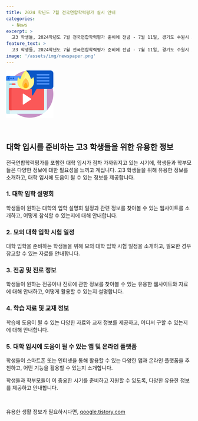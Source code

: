 ```yaml
---
title: 2024 학년도 7월 전국연합학력평가 실시 안내
categories:
  - News
excerpt: >
  고3 학생들, 2024학년도 7월 전국연합학력평가 준비에 전념 - 7월 11일, 경기도 수원시 효원고등학교에서 고3 학생들이 전국연합학력평가를 앞두고 열심히 시험을 준비하고 있습니다.
feature_text: >
  고3 학생들, 2024학년도 7월 전국연합학력평가 준비에 전념 - 7월 11일, 경기도 수원시 효원고등학교에서 고3 학생들이 전국연합학력평가를 앞두고 열심히 시험을 준비하고 있습니다.
image: '/assets/img/newspaper.png'
---
```


<p><img src="/assets/img/news.png" alt="rentncar 속보" /></p>

<p data-ke-size="size16">&nbsp;</p>

<h2 data-ke-size="size26">대학 입시를 준비하는 고3 학생들을 위한 유용한 정보</h2>

<p>전국연합학력평가를 포함한 대학 입시가 점차 가까워지고 있는 시기에, 학생들과 학부모들은 다양한 정보에 대한 필요성을 느끼고 계십니다. 고3 학생들을 위해 유용한 정보를 소개하고, 대학 입시에 도움이 될 수 있는 정보를 제공합니다.</p>

<h3>1. 대학 입학 설명회</h3>

<p>학생들이 원하는 대학의 입학 설명회 일정과 관련 정보를 찾아볼 수 있는 웹사이트를 소개하고, 어떻게 참석할 수 있는지에 대해 안내합니다.</p>

<h3>2. 모의 대학 입학 시험 일정</h3>

<p>대학 입학을 준비하는 학생들을 위해 모의 대학 입학 시험 일정을 소개하고, 필요한 경우 참고할 수 있는 자료를 안내합니다.</p>

<h3>3. 전공 및 진로 정보</h3>

<p>학생들이 원하는 전공이나 진로에 관한 정보를 찾아볼 수 있는 유용한 웹사이트와 자료에 대해 안내하고, 어떻게 활용할 수 있는지 설명합니다.</p>

<h3>4. 학습 자료 및 교재 정보</h3>

<p>학습에 도움이 될 수 있는 다양한 자료와 교재 정보를 제공하고, 어디서 구할 수 있는지에 대해 안내합니다.</p>

<h3>5. 대학 입시에 도움이 될 수 있는 앱 및 온라인 플랫폼</h3>

<p>학생들이 스마트폰 또는 인터넷을 통해 활용할 수 있는 다양한 앱과 온라인 플랫폼을 추천하고, 어떤 기능을 활용할 수 있는지 소개합니다.</p>

<p>학생들과 학부모들이 이 중요한 시기를 준비하고 지원할 수 있도록, 다양한 유용한 정보를 제공하고 안내합니다.</p>

<p data-ke-size="size16">&nbsp;</p>
유용한 생활 정보가 필요하시다면, <a href="https://qoogle.tistory.com" rel="dofollow">qoogle.tistory.com</a>


